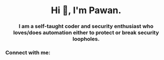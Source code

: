 <h1 align="center">Hi 👋, I'm Pawan.</h1>
<h3 align="center">I am a self-taught coder and security enthusiast who loves/does automation either to protect or break security loopholes.</h3>

<h3 align="left">Connect with me:</h3>
<p align="left">
</p>
